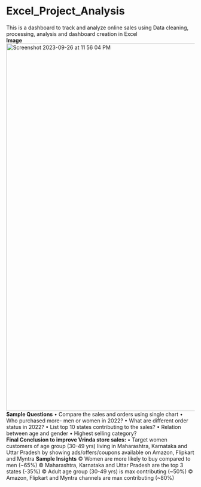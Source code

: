 # Excel_Project_Analysis
This is a dashboard to track and analyze  online sales using Data cleaning, processing, analysis and dashboard creation in Excel<br>
**Image**
<img width="983" alt="Screenshot 2023-09-26 at 11 56 04 PM" src="https://github.com/sakshirajpal17/Excel_Project_Analysis/assets/89202930/c114f768-889e-4f5a-aff7-5ffdab8a94da"><br>
**Sample Questions**
• Compare the sales and orders using single chart
• Who purchased more- men or women in 2022? 
• What are different order status in 2022?
• List top 10 states contributing to the sales?
• Relation between age and gender 
• Highest selling category?<br>
**Final Conclusion to improve Vrinda store sales:**
• Target women customers of age group (30-49 yrs) living in
Maharashtra, Karnataka and Uttar Pradesh by showing
ads/offers/coupons available on Amazon, Flipkart and Myntra
**Sample Insights**
© Women are more likely to buy compared to men (~65%)
© Maharashtra, Karnataka and Uttar Pradesh are the top 3 states (-35%)
© Adult age group (30-49 yrs) is max contributing (~50%)
© Amazon, Flipkart and Myntra channels are max contributing (~80%)


